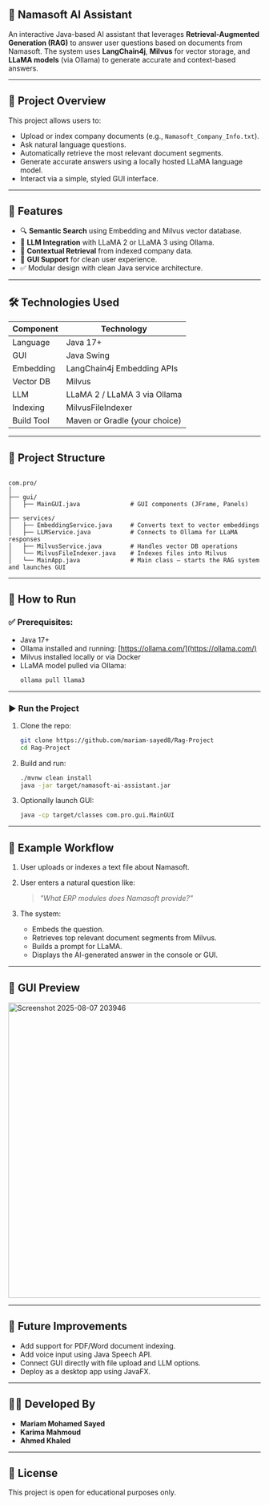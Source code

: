 ## 🤖 Namasoft AI Assistant

An interactive Java-based AI assistant that leverages **Retrieval-Augmented Generation (RAG)** to answer user questions based on documents from Namasoft. The system uses **LangChain4j**, **Milvus** for vector storage, and **LLaMA models** (via Ollama) to generate accurate and context-based answers.

---

## 🧠 Project Overview

This project allows users to:
- Upload or index company documents (e.g., `Namasoft_Company_Info.txt`).
- Ask natural language questions.
- Automatically retrieve the most relevant document segments.
- Generate accurate answers using a locally hosted LLaMA language model.
- Interact via a simple, styled GUI interface.

---

## 🚀 Features

- 🔍 **Semantic Search** using Embedding and Milvus vector database.
- 🧠 **LLM Integration** with LLaMA 2 or LLaMA 3 using Ollama.
- 📄 **Contextual Retrieval** from indexed company data.
- 🎨 **GUI Support** for clean user experience.
- ✅ Modular design with clean Java service architecture.

---

## 🛠️ Technologies Used

| Component       | Technology                     |
|----------------|---------------------------------|
| Language        | Java 17+                        |
| GUI             | Java Swing                      |
| Embedding       | LangChain4j Embedding APIs      |
| Vector DB       | Milvus                         |
| LLM             | LLaMA 2 / LLaMA 3 via Ollama    |
| Indexing        | MilvusFileIndexer               |
| Build Tool      | Maven or Gradle (your choice)   |

---

## 📂 Project Structure

```

com.pro/
│
├── gui/
│   ├── MainGUI.java              # GUI components (JFrame, Panels)
│
├── services/
│   ├── EmbeddingService.java     # Converts text to vector embeddings
│   ├── LLMService.java           # Connects to Ollama for LLaMA responses
│   ├── MilvusService.java        # Handles vector DB operations
│   └── MilvusFileIndexer.java    # Indexes files into Milvus
│   └── MainApp.java              # Main class – starts the RAG system and launches GUI

````

---

## 🧪 How to Run

### ✅ Prerequisites:

- Java 17+
- Ollama installed and running: [https://ollama.com/](https://ollama.com/)
- Milvus installed locally or via Docker
- LLaMA model pulled via Ollama:
  ```bash
  ollama pull llama3

---

### ▶️ Run the Project

1. Clone the repo:

   ```bash
   git clone https://github.com/mariam-sayed8/Rag-Project
   cd Rag-Project
   ```

2. Build and run:

   ```bash
   ./mvnw clean install
   java -jar target/namasoft-ai-assistant.jar
   ```

3. Optionally launch GUI:

   ```bash
   java -cp target/classes com.pro.gui.MainGUI
   ```

---

## 💬 Example Workflow

1. User uploads or indexes a text file about Namasoft.
2. User enters a natural question like:

   > *"What ERP modules does Namasoft provide?"*
3. The system:

   * Embeds the question.
   * Retrieves top relevant document segments from Milvus.
   * Builds a prompt for LLaMA.
   * Displays the AI-generated answer in the console or GUI.

---

## 📸 GUI Preview

<img width="791" height="589" alt="Screenshot 2025-08-07 203946" src="https://github.com/user-attachments/assets/0d292ea2-5e8d-4e69-b184-f1fd13980893" />

---
## 📌 Future Improvements

* Add support for PDF/Word document indexing.
* Add voice input using Java Speech API.
* Connect GUI directly with file upload and LLM options.
* Deploy as a desktop app using JavaFX.

---

## 👩‍💻 Developed By

* **Mariam Mohamed Sayed**
* **Karima Mahmoud**
* **Ahmed Khaled**

---

## 📜 License

This project is open for educational purposes only.


